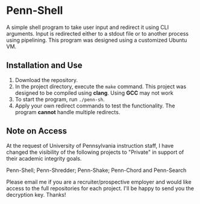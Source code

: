 # Penn-Shell
A simple shell program to take user input and redirect it using CLI arguments. Input is redirected either to a stdout file or to another process using pipelining.
This program was designed using a customized Ubuntu VM. 

## Installation and Use
1. Download the repository.
2. In the project directory, execute the `make` command. This project was designed to be compiled using **clang**. Using **GCC** may not work
3. To start the program, run `./penn-sh`.
4. Apply your own redirect commands to test the functionality. The program **cannot** handle multiple redirects. 

## Note on Access
At the request of University of Pennsylvania instruction staff, I have changed the visibility of the following projects to "Private" in support of their academic integrity goals.

Penn-Shell; Penn-Shredder; Penn-Shake; Penn-Chord and Penn-Search

Please email me if you are a recruiter/prospective employer and would like access to the full repositories for each project. I'll be happy to send you the decryption key. Thanks!
